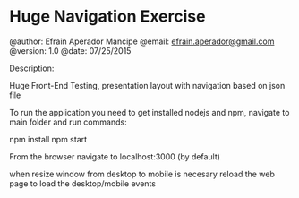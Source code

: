# Huge Navigation Exercise

@author: Efrain Aperador Mancipe
@email: efrain.aperador@gmail.com
@version: 1.0
@date: 07/25/2015



Description:

Huge Front-End Testing, presentation layout with navigation based on json file

To run the application you need to get installed nodejs and npm, navigate to main folder and run commands:

npm install
npm start

From the browser navigate to localhost:3000 (by default)

when resize window from desktop to mobile is necesary reload the web page to load the desktop/mobile events
